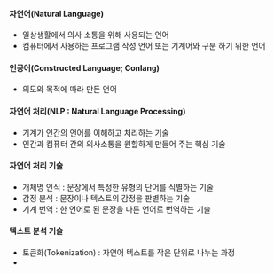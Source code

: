 #### 자연어(Natural Language)
- 일상생활에서 의사 소통을 위해 사용되는 언어
- 컴퓨터에서 사용하는 프로그램 작성 언어 또는 기계어와 구분 하기 위한 언어

#### 인공어(Constructed Language; Conlang)
- 의도와 목적에 따라 만든 언어

#### 자연어 처리(NLP : Natural Language Processing)
- 기계가 인간의 언어를 이해하고 처리하는 기술
- 인간과 컴퓨터 간의 의사소통을 원할하게 만들어 주는 핵심 기술

#### 자연어 처리 기술
- 개체명 인식 : 문장에서 특정한 유형의 단어를 식별하는 기술
- 감정 분석 : 문장이나 텍스트의 감정을 판별하는 기술
- 기계 번역 : 한 언어로 된 문장을 다른 언어로 번역하는 기술

#### 텍스트 분석 기술
- 토큰화(Tokenization) : 자연어 텍스트를 작은 단위로 나누는 과정
- 